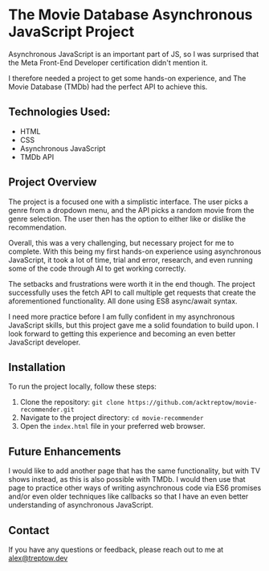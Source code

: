 # The Movie Database Asynchronous JavaScript Project

Asynchronous JavaScript is an important part of JS, so I was surprised that the Meta Front-End Developer certification didn't mention it.

I therefore needed a project to get some hands-on experience, and The Movie Database (TMDb) had the perfect API to achieve this.

## Technologies Used:

- HTML
- CSS
- Asynchronous JavaScript
- TMDb API

## Project Overview

The project is a focused one with a simplistic interface. The user picks a genre from a dropdown menu, and the API picks a random movie from the genre selection. The user then has the option to either like or dislike the recommendation.

Overall, this was a very challenging, but necessary project for me to complete. With this being my first hands-on experience using asynchronous JavaScript, it took a lot of time, trial and error, research, and even running some of the code through AI to get working correctly.

The setbacks and frustrations were worth it in the end though. The project successfully uses the fetch API to call multiple get requests that create the aforementioned functionality. All done using ES8 async/await syntax.

I need more practice before I am fully confident in my asynchronous JavaScript skills, but this project gave me a solid foundation to build upon. I look forward to getting this experience and becoming an even better JavaScript developer.

## Installation

To run the project locally, follow these steps:

1. Clone the repository: `git clone https://github.com/acktreptow/movie-recommender.git`
2. Navigate to the project directory: `cd movie-recommender`
3. Open the `index.html` file in your preferred web browser.

## Future Enhancements

I would like to add another page that has the same functionality, but with TV shows instead, as this is also possible with TMDb. I would then use that page to practice other ways of writing asynchronous code via ES6 promises and/or even older techniques like callbacks so that I have an even better understanding of asynchronous JavaScript.

## Contact

If you have any questions or feedback, please reach out to me at [alex@treptow.dev](mailto:alex@treptow.dev)

